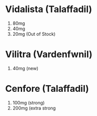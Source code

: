# Vidalista (Talaffadil)
1. 80mg
2. 40mg
3. 20mg (Out of Stock)

# Vilitra (Vardenfwnil)
1. 40mg (new)

# Cenfore (Talaffadil)
1. 100mg (strong)
2. 200mg (extra strong
